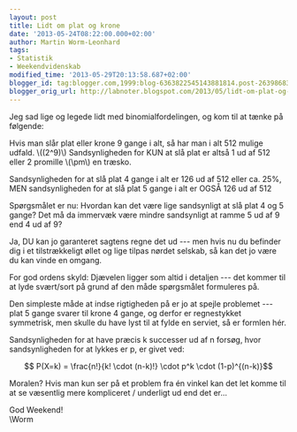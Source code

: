 ```yaml
---
layout: post
title: Lidt om plat og krone
date: '2013-05-24T08:22:00.000+02:00'
author: Martin Worm-Leonhard
tags:
- Statistik
- Weekendvidenskab
modified_time: '2013-05-29T20:13:58.687+02:00'
blogger_id: tag:blogger.com,1999:blog-6363822545143881814.post-2639868357949694848
blogger_orig_url: http://labnoter.blogspot.com/2013/05/lidt-om-plat-og-krone.html
---
```


Jeg sad lige og legede lidt med binomialfordelingen, og kom til at tænke
på følgende:

Hvis man slår plat eller krone 9 gange i alt, så har man i alt 512
mulige udfald. \\((2^9)\\)
Sandsynligheden for KUN at slå plat er altså 1 ud af 512 eller 2
promille \\(\pm\\) en træsko.

Sandsynligheden for at slå plat 4 gange i alt er 126 ud af 512 eller ca.
25%, MEN sandsynligheden for at slå plat 5 gange i alt er OGSÅ 126 ud af 512

Spørgsmålet er nu: Hvordan kan det være lige sandsynligt at slå plat 4
og 5 gange? Det må da immervæk være mindre sandsynligt at ramme 5 ud af
9 end 4 ud af 9?

Ja, DU kan jo garanteret sagtens regne det ud --- men hvis nu du befinder
dig i et tilstrækkeligt øllet og lige tilpas nørdet selskab, så kan det
jo være du kan vinde en omgang.

For god ordens skyld: Djævelen ligger som altid i detaljen --- det kommer
til at lyde svært/sort på grund af den måde spørgsmålet formuleres på.

Den simpleste måde at indse rigtigheden på er jo at spejle problemet ---
plat 5 gange svarer til krone 4 gange, og derfor er regnestykket
symmetrisk, men skulle du have lyst til at fylde en serviet, så er
formlen hér. 

Sandsynligheden for at have præcis k successer ud af n
forsøg, hvor sandsynligheden for at lykkes er p, er givet ved:


$$ P(X=k) = \frac{n!}{k! \cdot (n-k)!} \cdot p^k \cdot
(1-p)^{(n-k)}$$

Moralen? Hvis man kun ser på et problem fra én vinkel kan det let komme
til at se væsentlig mere kompliceret / underligt ud end det er...

God Weekend!  
\Worm
